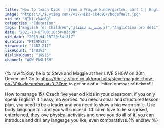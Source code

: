 ```yaml
---
title: "How to teach Kids  | from a Prague kindergarten, part 1 | English for Children"
image: "https:\/\/i.ytimg.com\/vi\/NIk1-ck4c6Q\/hqdefault.jpg"
vid_id: "NIk1-ck4c6Q"
categories: "Education"
tags: ["English for Children","الإنجليزية للأطفال","Angličtina pro děti"]
date: "2021-10-07T00:10:50+03:00"
vid_date: "2013-04-23T20:54:31Z"
duration: "PT19M53S"
viewcount: "24821211"
likeCount: "140361"
dislikeCount: "16515"
channel: "WOW ENGLISH"
---
```

{% raw %}Say hello to Steve and Maggie at their LIVE SHOW on 30th December! Go to <a rel="nofollow" target="blank" href="https://thrillz-store.co.uk/products/steve-maggie-show-on-30th-december-at-3-30pm">https://thrillz-store.co.uk/products/steve-maggie-show-on-30th-december-at-3-30pm</a> to get one of a limited number of tickets!!!<br />-<br />How to manage 15+ Czech five year old kids in your classroom, if you only speak English? It´s easy, no worries. You need a clear and structured lesson plan, you need to be a leader and you need to show a big warm smile. Use body language too and you will succeed. Children love to be surprised, entertained, they love physical activities and once you do all of it, you can introduce and drill any language you like, even comparatives.{% endraw %}
